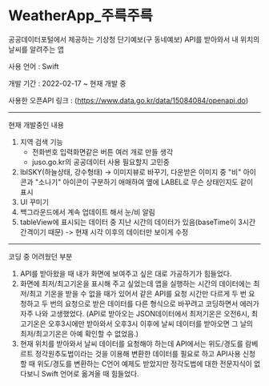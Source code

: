 # WeatherApp_주륵주륵

공공데이터포털에서 제공하는 기상청 단기예보(구 동네예보) API를 받아와서 내 위치의 날씨를 알려주는 앱

사용 언어 : Swift

개발 기간 : 2022-02-17 ~ 현재 개발 중

사용한 오픈API 링크 : (https://www.data.go.kr/data/15084084/openapi.do)

***
현재 개발중인 내용
1. 지역 검색 기능
     - 전화번호 입력화면같은 버튼 여러 개로 만들 생각
     - juso.go.kr의 공공데이터 사용 필요할지 고민중
2. lblSKY(하늘상태, 강수형태) -> 이미지뷰로 바꾸기, 다운받은 이미지 중 "비" 아이콘과 "소나기" 아이콘이 구분하기 애매하여 옆에 LABEL로 무슨 상태인지도 같이 표시
3. UI 꾸미기
4. 백그라운드에서 계속 업데이트 해서 눈/비 알림
5. tableView에 표시되는 데이터 중 지난 시간의 데이터가 있음(baseTime이 3시간 간격이기 때문) -> 현재 시각 이후의 데이터만 보이게 수정

***
코딩 중 어려웠던 부분
1. API를 받아왔을 때 내가 화면에 보여주고 싶은 대로 가공하기가 힘들었다.
2. 화면에 최저/최고기온을 표시해 주고 싶었는데 앱을 실행하는 시간의 데이터에는 최저/최고 기온을 받을 수 없을 때가 있어서 같은 API를 요청 시간만 다르게 두 번 요청하고 두 번의 요청으로 받은 데이터를 다른 형식으로 바꾸려고 코딩하면서 에러가 자주 나와 고생했었다. (API로 받아오는 JSON데이터에서 최저기온은 오전6시, 최고기온은 오후3시에만 받아와서 오후3시 이후에 날씨 데이터를 받아오면 그 날의 최저/최고기온은 아예 확인할 수 없었음.)
3. 현재 위치를 받아와서 날씨 데이터를 요청해야 하는데 API에서는 위도/경도를 람베르트 정각원추도법이라는 것을 이용해 변환한 데이터를 필요로 하고 API사용 신청할 때 위도/경도를 변환하는 C언어 예제도 받았지만 정각도법에 대한 전문지식이 없다보니 Swift 언어로 옮겨올 때 힘들었다.
